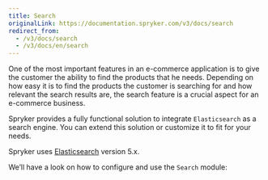 ```yaml
---
title: Search
originalLink: https://documentation.spryker.com/v3/docs/search
redirect_from:
  - /v3/docs/search
  - /v3/docs/en/search
---
```


One of the most important features in an e-commerce application is to give the customer the ability to find the products that he needs. Depending on how easy it is to find the products the customer is searching for and how relevant the search results are, the search feature is a crucial aspect for an e-commerce business.

Spryker provides a fully functional solution to integrate `Elasticsearch` as a search engine. You can extend this solution or customize it to fit for your needs.

Spryker uses [Elasticsearch](https://www.elastic.co/products/elasticsearch) version 5.x.

We’ll have a look on how to configure and use the `Search` module:
